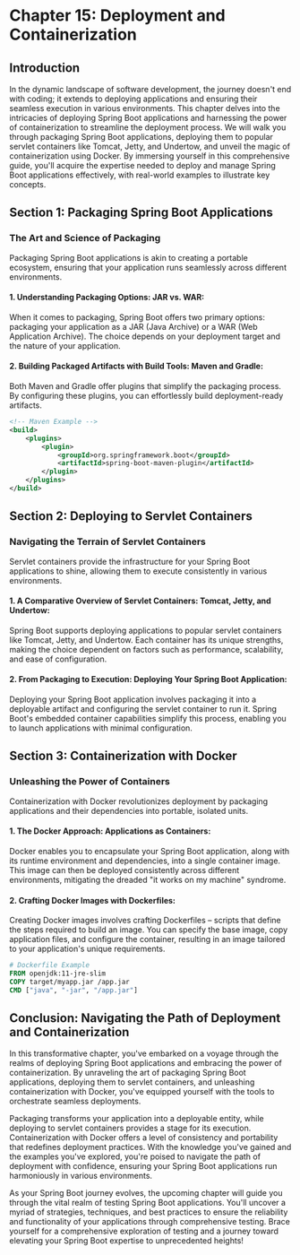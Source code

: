 # Chapter 15: Deployment and Containerization

## Introduction

In the dynamic landscape of software development, the journey doesn't end with coding; it extends to deploying applications and ensuring their seamless execution in various environments. This chapter delves into the intricacies of deploying Spring Boot applications and harnessing the power of containerization to streamline the deployment process. We will walk you through packaging Spring Boot applications, deploying them to popular servlet containers like Tomcat, Jetty, and Undertow, and unveil the magic of containerization using Docker. By immersing yourself in this comprehensive guide, you'll acquire the expertise needed to deploy and manage Spring Boot applications effectively, with real-world examples to illustrate key concepts.

## **Section 1:** Packaging Spring Boot Applications

### The Art and Science of Packaging

Packaging Spring Boot applications is akin to creating a portable ecosystem, ensuring that your application runs seamlessly across different environments.

#### **1. Understanding Packaging Options: JAR vs. WAR:** 

When it comes to packaging, Spring Boot offers two primary options: packaging your application as a JAR (Java Archive) or a WAR (Web Application Archive). The choice depends on your deployment target and the nature of your application.

#### **2. Building Packaged Artifacts with Build Tools: Maven and Gradle:**

Both Maven and Gradle offer plugins that simplify the packaging process. By configuring these plugins, you can effortlessly build deployment-ready artifacts.

```xml
<!-- Maven Example -->
<build>
    <plugins>
        <plugin>
            <groupId>org.springframework.boot</groupId>
            <artifactId>spring-boot-maven-plugin</artifactId>
        </plugin>
    </plugins>
</build>
```

## **Section 2:** Deploying to Servlet Containers

### Navigating the Terrain of Servlet Containers

Servlet containers provide the infrastructure for your Spring Boot applications to shine, allowing them to execute consistently in various environments.

#### **1. A Comparative Overview of Servlet Containers: Tomcat, Jetty, and Undertow:**

Spring Boot supports deploying applications to popular servlet containers like Tomcat, Jetty, and Undertow. Each container has its unique strengths, making the choice dependent on factors such as performance, scalability, and ease of configuration.

#### **2. From Packaging to Execution: Deploying Your Spring Boot Application:**

Deploying your Spring Boot application involves packaging it into a deployable artifact and configuring the servlet container to run it. Spring Boot's embedded container capabilities simplify this process, enabling you to launch applications with minimal configuration.

## **Section 3:** Containerization with Docker

### Unleashing the Power of Containers

Containerization with Docker revolutionizes deployment by packaging applications and their dependencies into portable, isolated units.

#### **1. The Docker Approach: Applications as Containers:**

Docker enables you to encapsulate your Spring Boot application, along with its runtime environment and dependencies, into a single container image. This image can then be deployed consistently across different environments, mitigating the dreaded "it works on my machine" syndrome.

#### **2. Crafting Docker Images with Dockerfiles:**

Creating Docker images involves crafting Dockerfiles – scripts that define the steps required to build an image. You can specify the base image, copy application files, and configure the container, resulting in an image tailored to your application's unique requirements.

```dockerfile
# Dockerfile Example
FROM openjdk:11-jre-slim
COPY target/myapp.jar /app.jar
CMD ["java", "-jar", "/app.jar"]
```

## Conclusion: Navigating the Path of Deployment and Containerization

In this transformative chapter, you've embarked on a voyage through the realms of deploying Spring Boot applications and embracing the power of containerization. By unraveling the art of packaging Spring Boot applications, deploying them to servlet containers, and unleashing containerization with Docker, you've equipped yourself with the tools to orchestrate seamless deployments.

Packaging transforms your application into a deployable entity, while deploying to servlet containers provides a stage for its execution. Containerization with Docker offers a level of consistency and portability that redefines deployment practices. With the knowledge you've gained and the examples you've explored, you're poised to navigate the path of deployment with confidence, ensuring your Spring Boot applications run harmoniously in various environments.

As your Spring Boot journey evolves, the upcoming chapter will guide you through the vital realm of testing Spring Boot applications. You'll uncover a myriad of strategies, techniques, and best practices to ensure the reliability and functionality of your applications through comprehensive testing. Brace yourself for a comprehensive exploration of testing and a journey toward elevating your Spring Boot expertise to unprecedented heights!